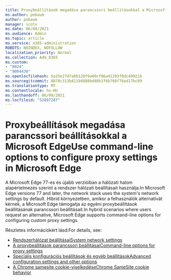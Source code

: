 ```yaml
---
title: Proxybeállítások megadása parancssori beállításokkal a Microsoft Edge
ms.author: pebaum
author: pebaum
manager: scotv
ms.date: 06/08/2021
ms.audience: Admin
ms.topic: article
ms.service: o365-administration
ROBOTS: NOINDEX, NOFOLLOW
localization_priority: Normal
ms.collection: Adm_O365
ms.custom:
- "8024"
- "9004430"
ms.openlocfilehash: 5a25e27d7a8b128f9a60cf86a41203f8dc490216
ms.sourcegitcommit: 8878c313b41194808bd88b1f6b766f76ed17bc09
ms.translationtype: MT
ms.contentlocale: hu-HU
ms.lasthandoff: 06/09/2021
ms.locfileid: "52897287"
---
```

# <a name="use-command-line-options-to-configure-proxy-settings-in-microsoft-edge"></a><span data-ttu-id="ee2de-102">Proxybeállítások megadása parancssori beállításokkal a Microsoft Edge</span><span class="sxs-lookup"><span data-stu-id="ee2de-102">Use command-line options to configure proxy settings in Microsoft Edge</span></span>

<span data-ttu-id="ee2de-103">A Microsoft Edge 77-es és újabb verzióiban a hálózati halom alapértelmezés szerint a rendszer hálózati beállításait használja.</span><span class="sxs-lookup"><span data-stu-id="ee2de-103">In Microsoft Edge versions 77 and later, the network stack uses the system's network settings by default.</span></span> <span data-ttu-id="ee2de-104">Hibrid környezetben, amikor a felhasználók alternatívát kérnek, a Microsoft Edge támogatja az egyéni proxybeállítások beállításának parancssori beállításait.</span><span class="sxs-lookup"><span data-stu-id="ee2de-104">In hybrid scenarios where users request an alternative, Microsoft Edge supports command-line options for configuring custom proxy settings.</span></span> 

<span data-ttu-id="ee2de-105">Részletes információkért lásd:</span><span class="sxs-lookup"><span data-stu-id="ee2de-105">For details, see:</span></span>

- [<span data-ttu-id="ee2de-106">Rendszerhálózat beállításai</span><span class="sxs-lookup"><span data-stu-id="ee2de-106">System network settings</span></span>](/deployedge/edge-learnmore-cmdline-options-proxy-settings#system-network-settings)
- [<span data-ttu-id="ee2de-107">A proxybeállítások parancssori beállításai</span><span class="sxs-lookup"><span data-stu-id="ee2de-107">Command-line options for proxy settings</span></span>](/deployedge/edge-learnmore-cmdline-options-proxy-settings#system-network-settings)
- [<span data-ttu-id="ee2de-108">Speciális konfigurációs beállítások és egyéb beállítások</span><span class="sxs-lookup"><span data-stu-id="ee2de-108">Advanced configuration settings and other options</span></span>](https://go.microsoft.com/fwlink/?linkid=2134293)
- [<span data-ttu-id="ee2de-109">A Chrome samesite cookie-viselkedése</span><span class="sxs-lookup"><span data-stu-id="ee2de-109">Chrome SameSite cookie behavior</span></span>](/office365/troubleshoot/miscellaneous/chrome-behavior-affects-applications)